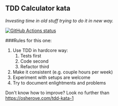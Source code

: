 ## TDD Calculator kata

*Investing time in old stuff trying to do it in new way.*

<p align="left">
  <a href="https://github.com/vlnn/tdd-csharp-calc"><img alt="GitHub Actions status" src="https://github.com/vlnn/tdd-csharp-calc/workflows/dotnetcore/badge.svg"></a>
</p>

###Rules for this one:
1. Use TDD in hardcore way:
    1. Tests first
    1. Code second
    1. Refactor third
2. Make it consistent (e.g. couple hours per week)
3. Experiment with setups are welcome
4. Try to document enlightments and problems

Don't know how to improve? Look no further than https://osherove.com/tdd-kata-1
